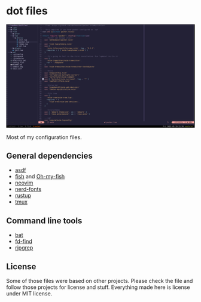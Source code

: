 # dot files

![Vim and Tmux](./sample.png)

Most of my configuration files.

## General dependencies

- [asdf](https://github.com/asdf-vm/asdf)
- [fish](https://fishshell.com/) and [Oh-my-fish](https://github.com/oh-my-fish/oh-my-fish#installation)
- [neovim](https://github.com/neovim/neovim)
- [nerd-fonts](https://github.com/ryanoasis/nerd-fonts)
- [rustup](https://rustup.rs/)
- [tmux](https://github.com/tmux/tmux)

## Command line tools

- [bat](https://github.com/sharkdp/bat)
- [fd-find](https://github.com/sharkdp/fd)
- [ripgrep](https://github.com/BurntSushi/ripgrep)

## License

Some of those files were based on other projects.
Please check the file and follow those projects for license and stuff.
Everything made here is license under MIT license.
